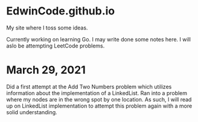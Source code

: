 # EdwinCode.github.io
My site where I toss some ideas.

Currently working on learning Go. I may write done some notes here.
I will aslo be attempting LeetCode problems.

# March 29, 2021

Did a first attempt at the Add Two Numbers problem which utilizes information about the implementation of a LinkedList. Ran into a problem where my nodes are in the wrong spot by one location. As such, I will read up on LinkedList implementation to attempt this problem again with a more solid understanding.
